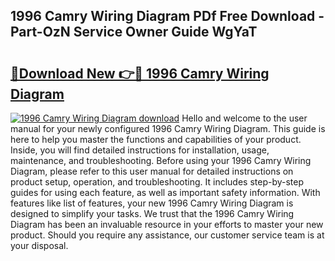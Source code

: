 ## 1996 Camry Wiring Diagram PDf Free Download - Part-OzN Service Owner Guide WgYaT

# <h2><a href="http://dftlan.blite.top/?on=1996+Camry+Wiring+Diagram">🔗Download New 👉🔴 1996 Camry Wiring Diagram</a></h2>

[![1996 Camry Wiring Diagram download](https://i.imgur.com/lujVjoI.png)](http://dftlan.blite.top/?on=1996+Camry+Wiring+Diagram)
Hello and welcome to the user manual for your newly configured 1996 Camry Wiring Diagram. This guide is here to help you master the functions and capabilities of your product. Inside, you will find detailed instructions for installation, usage, maintenance, and troubleshooting. Before using your 1996 Camry Wiring Diagram, please refer to this user manual for detailed instructions on product setup, operation, and troubleshooting. It includes step-by-step guides for using each feature, as well as important safety information. With features like list of features, your new 1996 Camry Wiring Diagram is designed to simplify your tasks. We trust that the 1996 Camry Wiring Diagram has been an invaluable resource in your efforts to master your new product. Should you require any assistance, our customer service team is at your disposal.
